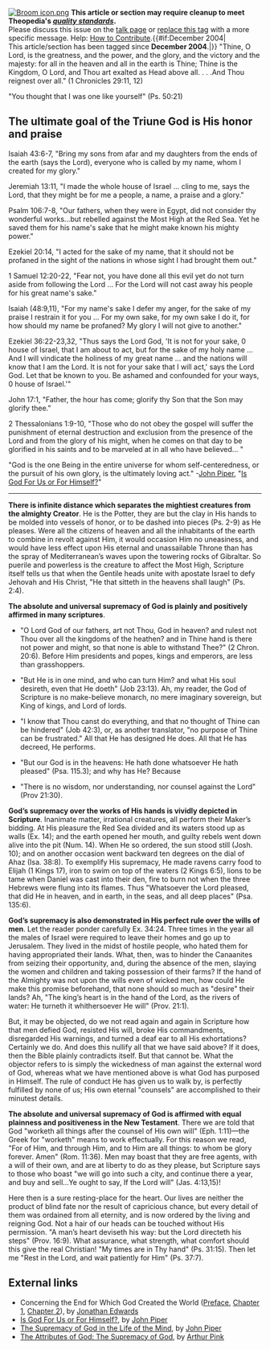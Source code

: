 [![Broom icon.png](images/thumb/9/90/Broom_icon.png/30px-Broom_icon.png.pagespeed.ce.3MDzK_R-j-.png)](http://www.theopedia.com/File:Broom_icon.png)
**This article or section may require cleanup to meet Theopedia's *[quality standards](http://www.theopedia.com/Theopedia:Writing_guide "Theopedia:Writing guide")*.**  
Please discuss this issue on the
[talk page](http://www.theopedia.com/Talk:Supremacy_of_God "Talk:Supremacy of God")
or [replace this tag](index.php?title=Supremacy_of_God&action=edit)
with a more specific message. Help:
[How to Contribute](http://www.theopedia.com/Help:How_to_contribute "Help:How to contribute").{{\#if:December
2004|  
This article/section has been tagged since **December 2004**.|}}
"Thine, O Lord, is the greatness, and the power, and the glory, and
the victory and the majesty: for all in the heaven and all in the
earth is Thine; Thine is the Kingdom, O Lord, and Thou art exalted
as Head above all. . . .And Thou reignest over all." (1 Chronicles
29:11, 12)

"You thought that I was one like yourself" (Ps. 50:21)

## The ultimate goal of the Triune God is His honor and praise

Isaiah 43:6-7, "Bring my sons from afar and my daughters from the
ends of the earth (says the Lord), everyone who is called by my
name, whom I created for my glory."

Jeremiah 13:11, "I made the whole house of Israel ... cling to me,
says the Lord, that they might be for me a people, a name, a praise
and a glory."

Psalm 106:7-8, "Our fathers, when they were in Egypt, did not
consider thy wonderful works...but rebelled against the Most High
at the Red Sea. Yet he saved them for his name's sake that he might
make known his mighty power."

Ezekiel 20:14, "I acted for the sake of my name, that it should not
be profaned in the sight of the nations in whose sight I had
brought them out."

1 Samuel 12:20-22, "Fear not, you have done all this evil yet do
not turn aside from following the Lord ... For the Lord will not
cast away his people for his great name's sake."

Isaiah (48:9,11), "For my name's sake I defer my anger, for the
sake of my praise I restrain it for you ... For my own sake, for my
own sake I do it, for how should my name be profaned? My glory I
will not give to another."

Ezekiel 36:22-23,32, "Thus says the Lord God, 'It is not for your
sake, 0 house of Israel, that I am about to act, but for the sake
of my holy name ... And I will vindicate the holiness of my great
name ... and the nations will know that I am the Lord. It is not
for your sake that I will act,' says the Lord God. Let that be
known to you. Be ashamed and confounded for your ways, 0 house of
Israel.'"

John 17:1, "Father, the hour has come; glorify thy Son that the Son
may glorify thee."

2 Thessalonians 1:9-10, "Those who do not obey the gospel will
suffer the punishment of eternal destruction and exclusion from the
presence of the Lord and from the glory of his might, when he comes
on that day to be glorified in his saints and to be marveled at in
all who have believed... "

"God is the one Being in the entire universe for whom
self-centeredness, or the pursuit of his own glory, is the
ultimately loving act." -[John Piper](John_Piper "John Piper"),
"[Is God For Us or For Himself?](http://www.desiringgod.org/library/topics/gods_passion/god_us_himself.html)"


* * * * *

**There is infinite distance which separates the mightiest creatures from the almighty Creator**.
He is the Potter, they are but the clay in His hands to be molded
into vessels of honor, or to be dashed into pieces (Ps. 2-9) as He
pleases. Were all the citizens of heaven and all the inhabitants of
the earth to combine in revolt against Him, it would occasion Him
no uneasiness, and would have less effect upon His eternal and
unassailable Throne than has the spray of Mediterranean’s waves
upon the towering rocks of Gibraltar. So puerile and powerless is
the creature to affect the Most High, Scripture itself tells us
that when the Gentile heads unite with apostate Israel to defy
Jehovah and His Christ, "He that sitteth in the heavens shall
laugh" (Ps. 2:4).

**The absolute and universal supremacy of God is plainly and positively affirmed in many scriptures**.

-   "O Lord God of our fathers, art not Thou, God in heaven? and
    rulest not Thou over all the kingdoms of the heathen? and in Thine
    hand is there not power and might, so that none is able to
    withstand Thee?" (2 Chron. 20:6). Before Him presidents and popes,
    kings and emperors, are less than grasshoppers.

-   "But He is in one mind, and who can turn Him? and what His soul
    desireth, even that He doeth" (Job 23:13). Ah, my reader, the God
    of Scripture is no make-believe monarch, no mere imaginary
    sovereign, but King of kings, and Lord of lords.

-   "I know that Thou canst do everything, and that no thought of
    Thine can be hindered" (Job 42:3), or, as another translator, "no
    purpose of Thine can be frustrated." All that He has designed He
    does. All that He has decreed, He performs.

-   "But our God is in the heavens: He hath done whatsoever He hath
    pleased" (Psa. 115.3); and why has He? Because

-   "There is no wisdom, nor understanding, nor counsel against the
    Lord" (Prov 21:30).

**God’s supremacy over the works of His hands is vividly depicted in Scripture**.
Inanimate matter, irrational creatures, all perform their Maker’s
bidding. At His pleasure the Red Sea divided and its waters stood
up as walls (Ex. 14); and the earth opened her mouth, and guilty
rebels went down alive into the pit (Num. 14). When He so ordered,
the sun stood still (Josh. 10); and on another occasion went
backward ten degrees on the dial of Ahaz (Isa. 38:8). To exemplify
His supremacy, He made ravens carry food to Elijah (1 Kings 17),
iron to swim on top of the waters (2 Kings 6:5), lions to be tame
when Daniel was cast into their den, fire to burn not when the
three Hebrews were flung into its flames. Thus "Whatsoever the Lord
pleased, that did He in heaven, and in earth, in the seas, and all
deep places" (Psa. 135:6).

**God’s supremacy is also demonstrated in His perfect rule over the wills of men**.
Let the reader ponder carefully Ex. 34:24. Three times in the year
all the males of Israel were required to leave their homes and go
up to Jerusalem. They lived in the midst of hostile people, who
hated them for having appropriated their lands. What, then, was to
hinder the Canaanites from seizing their opportunity, and, during
the absence of the men, slaying the women and children and taking
possession of their farms? If the hand of the Almighty was not upon
the wills even of wicked men, how could He make this promise
beforehand, that none should so much as "desire" their lands? Ah,
"The king’s heart is in the hand of the Lord, as the rivers of
water: He turneth it whithersoever He will" (Prov. 21:1).

But, it may be objected, do we not read again and again in
Scripture how that men defied God, resisted His will, broke His
commandments, disregarded His warnings, and turned a deaf ear to
all His exhortations? Certainly we do. And does this nullify all
that we have said above? If it does, then the Bible plainly
contradicts itself. But that cannot be. What the objector refers to
is simply the wickedness of man against the external word of God,
whereas what we have mentioned above is what God has purposed in
Himself. The rule of conduct He has given us to walk by, is
perfectly fulfilled by none of us; His own eternal "counsels" are
accomplished to their minutest details.

**The absolute and universal supremacy of God is affirmed with equal plainness and positiveness in the New Testament**.
There we are told that God "worketh all things after the counsel of
His own will" (Eph. 1:11)—the Greek for "worketh" means to work
effectually. For this reason we read, "For of Him, and through Him,
and to Him are all things: to whom be glory forever. Amen" (Rom.
11:36). Men may boast that they are free agents, with a will of
their own, and are at liberty to do as they please, but Scripture
says to those who boast "we will go into such a city, and continue
there a year, and buy and sell...Ye ought to say, If the Lord will"
(Jas. 4:13,15)!

Here then is a sure resting-place for the heart. Our lives are
neither the product of blind fate nor the result of capricious
chance, but every detail of them was ordained from all eternity,
and is now ordered by the living and reigning God. Not a hair of
our heads can be touched without His permission. "A man’s heart
deviseth his way: but the Lord directeth his steps" (Prov. 16:9).
What assurance, what strength, what comfort should this give the
real Christian! "My times are in Thy hand" (Ps. 31:15). Then let me
"Rest in the Lord, and wait patiently for Him" (Ps. 37:7).

## External links

-   Concerning the End for Which God Created the World
    ([Preface](http://www.jonathanedwards.com/text/2D/The%20End%20Preface.htm),
    [Chapter 1](http://www.jonathanedwards.com/text/2D/The%20End%20chpt%201.htm),
    [Chapter 2](http://www.jonathanedwards.com/text/2D/The%20End%20chpt%202.htm)),
    by [Jonathan Edwards](Jonathan_Edwards "Jonathan Edwards")
-   [Is God For Us or For Himself?](http://www.desiringgod.org/library/topics/gods_passion/god_us_himself.html),
    by [John Piper](John_Piper "John Piper")
-   [The Supremacy of God in the Life of the Mind](http://www.desiringgod.org/library/topics/culture/life_mind_03.html),
    by [John Piper](John_Piper "John Piper")
-   [The Attributes of God: The Supremacy of God](http://www.pbministries.org/books/pink/Attributes/attrib_05.htm),
    by [Arthur Pink](Arthur_Pink "Arthur Pink")



